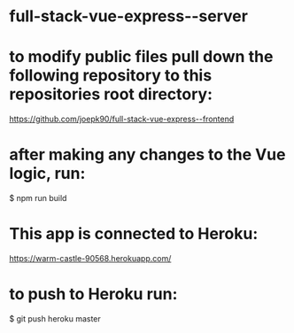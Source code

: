 # full-stack-vue-express--server

# to modify public files pull down the following repository to this repositories root directory:
https://github.com/joepk90/full-stack-vue-express--frontend

# after making any changes to the Vue logic, run:
$ npm run build

# This app is connected to Heroku:
https://warm-castle-90568.herokuapp.com/

# to push to Heroku run:
$ git push heroku master
